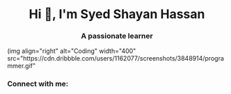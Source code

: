 <h1 align="center">Hi 👋, I'm Syed Shayan Hassan</h1>
<h3 align="center">A passionate learner</h3>
(img align="right" alt="Coding" width="400" src="https://cdn.dribbble.com/users/1162077/screenshots/3848914/programmer.gif"

<h3 align="left">Connect with me:</h3>
<p align="left">
</p>

